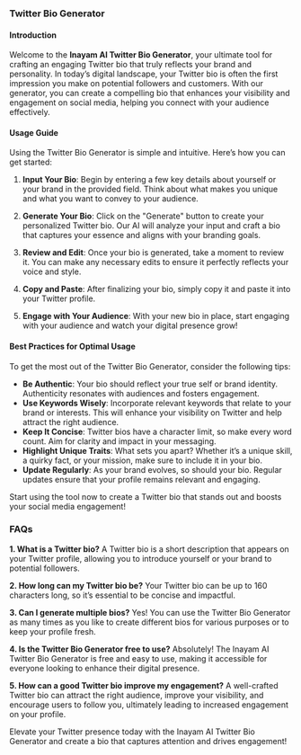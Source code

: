 ### Twitter Bio Generator

#### Introduction
Welcome to the **Inayam AI Twitter Bio Generator**, your ultimate tool for crafting an engaging Twitter bio that truly reflects your brand and personality. In today’s digital landscape, your Twitter bio is often the first impression you make on potential followers and customers. With our generator, you can create a compelling bio that enhances your visibility and engagement on social media, helping you connect with your audience effectively.

#### Usage Guide
Using the Twitter Bio Generator is simple and intuitive. Here’s how you can get started:

1. **Input Your Bio**: Begin by entering a few key details about yourself or your brand in the provided field. Think about what makes you unique and what you want to convey to your audience.
   
2. **Generate Your Bio**: Click on the "Generate" button to create your personalized Twitter bio. Our AI will analyze your input and craft a bio that captures your essence and aligns with your branding goals.

3. **Review and Edit**: Once your bio is generated, take a moment to review it. You can make any necessary edits to ensure it perfectly reflects your voice and style.

4. **Copy and Paste**: After finalizing your bio, simply copy it and paste it into your Twitter profile. 

5. **Engage with Your Audience**: With your new bio in place, start engaging with your audience and watch your digital presence grow!

#### Best Practices for Optimal Usage
To get the most out of the Twitter Bio Generator, consider the following tips:

- **Be Authentic**: Your bio should reflect your true self or brand identity. Authenticity resonates with audiences and fosters engagement.
- **Use Keywords Wisely**: Incorporate relevant keywords that relate to your brand or interests. This will enhance your visibility on Twitter and help attract the right audience.
- **Keep It Concise**: Twitter bios have a character limit, so make every word count. Aim for clarity and impact in your messaging.
- **Highlight Unique Traits**: What sets you apart? Whether it’s a unique skill, a quirky fact, or your mission, make sure to include it in your bio.
- **Update Regularly**: As your brand evolves, so should your bio. Regular updates ensure that your profile remains relevant and engaging.

Start using the tool now to create a Twitter bio that stands out and boosts your social media engagement!

### FAQs

**1. What is a Twitter bio?**
A Twitter bio is a short description that appears on your Twitter profile, allowing you to introduce yourself or your brand to potential followers.

**2. How long can my Twitter bio be?**
Your Twitter bio can be up to 160 characters long, so it’s essential to be concise and impactful.

**3. Can I generate multiple bios?**
Yes! You can use the Twitter Bio Generator as many times as you like to create different bios for various purposes or to keep your profile fresh.

**4. Is the Twitter Bio Generator free to use?**
Absolutely! The Inayam AI Twitter Bio Generator is free and easy to use, making it accessible for everyone looking to enhance their digital presence.

**5. How can a good Twitter bio improve my engagement?**
A well-crafted Twitter bio can attract the right audience, improve your visibility, and encourage users to follow you, ultimately leading to increased engagement on your profile.

Elevate your Twitter presence today with the Inayam AI Twitter Bio Generator and create a bio that captures attention and drives engagement!